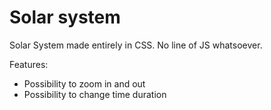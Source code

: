 # Solar system
Solar System made entirely in CSS. No line of JS whatsoever.

Features:
* Possibility to zoom in and out
* Possibility to change time duration
